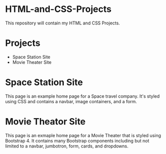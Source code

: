 # HTML-and-CSS-Projects

This repository will contain my HTML and CSS Projects. 

<h1>Projects</h1>
<ul>
<li>Space Station Site</li>
<li>Movie Theater Site</li>
</ul>

<h1>Space Station Site</h1>

This page is an example home page for a Space travel company. It's styled using CSS and contains a navbar, image containers, and a form.

<h1>Movie Theator Site</h1>

This page is an exmaple home page for a Movie Theater that is styled using Bootstrap 4. It contains many Bootstrap components including but not limited to a navbar, jumbotron, form, cards, and dropdowns. 